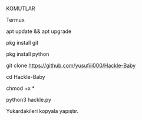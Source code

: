 KOMUTLAR

Termux

apt update && apt upgrade 

pkg install git 

pkg install python 

git clone  https://github.com/yusufiii000/Hackle-Baby

cd Hackle-Baby

chmod +x * 

python3 hackle.py 

Yukardakileri kopyala yapıştır. 
